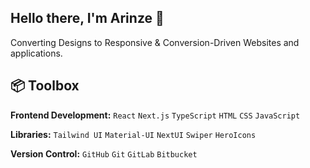   ## Hello there, I'm Arinze 👋
 Converting Designs to Responsive & Conversion-Driven Websites and applications.
 
  ## 📦 Toolbox
  **Frontend Development:** `React` `Next.js` `TypeScript` `HTML` `CSS` `JavaScript` 
  
   **Libraries:** `Tailwind UI` `Material-UI` `NextUI` `Swiper` `HeroIcons`
   
  **Version Control:** `GitHub` `Git` `GitLab` `Bitbucket`

  
<!--
## Tech Stack 
![React](https://img.shields.io/badge/React-20232A?style=for-the-badge&logo=react&logoColor=61DAFB)
![Next JS](https://img.shields.io/badge/next.js-000000?style=for-the-badge&logo=nextdotjs&logoColor=white)
![GitHub](https://img.shields.io/badge/GitHub-100000?style=for-the-badge&logo=github&logoColor=white)
![Git](https://img.shields.io/badge/git-%23F05033.svg?style=for-the-badge&logo=git&logoColor=white)
![Bootstrap](https://img.shields.io/badge/Bootstrap-563D7C?style=for-the-badge&logo=bootstrap&logoColor=white)
![CSS3](https://img.shields.io/badge/CSS3-1572B6?style=for-the-badge&logo=css3&logoColor=white)
![HTML](https://img.shields.io/badge/HTML5-E34F26?style=for-the-badge&logo=html5&logoColor=white)
![JavaScript](https://img.shields.io/badge/JavaScript-323330?style=for-the-badge&logo=javascript&logoColor=F7DF1E)
-->
<!-- ## Contact Me
[![Twitter](https://img.shields.io/badge/Twitter-1DA1F2?style=for-the-badge&logo=twitter&logoColor=white)](https://twitter.com/AparnaSoneja)
[![LinkedIn](https://img.shields.io/badge/LinkedIn-0077B5?style=for-the-badge&logo=linkedin&logoColor=white)](https://www.linkedin.com/in/aparna-35066b191/)
[![Portfolio](https://img.shields.io/badge/Portfolio-1DA1F2?style=for-the-badge&logo=website&logoColor=white)](https://aparnaportfoliofinal.netlify.app/) -->
